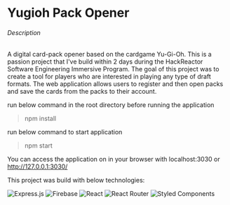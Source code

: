 # Yugioh Pack Opener

###### Description

A digital card-pack opener based on the cardgame Yu-Gi-Oh.
This is a passion project that I've build within 2 days during the HackReactor Software Engineering Immersive Program.
The goal of this project was to create a tool for players who are interested in playing any type of draft formats.
The web application allows users to register and then open packs and save the cards from the packs to their account.

run below command in the root directory before running the application
> npm install

run below command to start application
> npm start

You can access the application on in your browser with localhost:3030 or http://127.0.0.1:3030/

This project was build with below technologies:

![Express.js](https://img.shields.io/badge/express.js-%23404d59.svg?style=for-the-badge&logo=express&logoColor=%2361DAFB)
![Firebase](https://img.shields.io/badge/firebase-%23039BE5.svg?style=for-the-badge&logo=firebase)
![React](https://img.shields.io/badge/react-%2320232a.svg?style=for-the-badge&logo=react&logoColor=%2361DAFB)
![React Router](https://img.shields.io/badge/React_Router-CA4245?style=for-the-badge&logo=react-router&logoColor=white)
![Styled Components](https://img.shields.io/badge/styled--components-DB7093?style=for-the-badge&logo=styled-components&logoColor=white)


